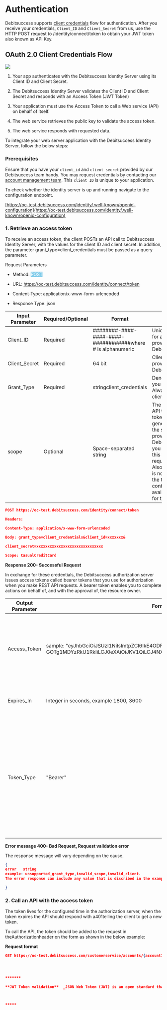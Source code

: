 # Authentication 

Debitsuccess supports [client credentials](https://tools.ietf.org/html/rfc6749#section-1.3.4) flow for authentication. After you receive your credentials, `Client_ID` and `Client_Secret` from us, use the  HTTP POST request to /identity/connect/token to obtain your JWT token also known as API Key. 

## OAuth 2.0 Client Credentials Flow 
![](https://drive.google.com/uc?export=view&id=1CbINB1zSVaIgocEuRkcNFnsyp3_S6F38)


1. Your app authenticates with the Debitsuccess Identity Server using its Client ID and Client Secret.


1. The Debitsuccess Identity Server validates the Client ID and Client Secret and responds with an Access Token (JWT Token)


1. Your application must use the Access Token to call a Web service (API) on behalf of itself.


1. The web service retrieves the public key to validate the access token.


1. The web service responds with requested data.



To integrate your web server application with the Debitsuccess Identity Server, follow the below steps:


### Prerequisites
Ensure that you have your `client_id` and `client secret` provided by our Debitsuccess team handy. You may request credentials by contacting our [account management team](https://www.debitsuccess.co.nz/). This `client ID` is unique to your application.

To check whether the identity server is up and running navigate to the configuration endpoint.

[https://oc-test.debitsuccess.com/identity/.well-known/openid-configuration](https://oc-test.debitsuccess.com/identity/.well-known/openid-configuration)


### 1. Retrieve an access token
To receive an access token, the client POSTs an API call to Debitsuccess Identity Server, with the values for the client ID and client secret. In addition, the parameter grant_type=client_credentials must be passed as a query parameter.

Request Parameters
* Method: <span style="background-color:skyblue; color:white">  POST</span>


* URL: https://oc-test.debitsuccess.com/identity/connect/token


* Content-Type: application/x-www-form-urlencoded


* Response Type: json



|  **Input Parameter**  |  **Required/Optional**  |  **Format**  |  **Remark**  | 
|  --- |  --- |  --- |  --- | 
| Client_ID | Required | ########-####-####-####-############where # is alphanumeric | Unique identifier for a client provided by Debitsuccess. | 
| Client_Secret | Required | 64 bit | Client secret key provided by Debitsuccess. | 
| Grant_Type | Required | stringclient_credentials | Denotes the flow you are using. Always use client_credentials | 
| scope | Optional | Space-separated string | The name of the API that access token will be generated for.If the scope is not provided by Debitsuccess, you can ignore this field in the request body. Also if the scope is not provided the token will contain all available scopes for this client_id.| 




```json
POST https://oc-test.debitsuccess.com/identity/connect/token

Headers:

Content-Type: application/x-www-form-urlencoded

Body: grant_type=client_credentials&client_id=xxxxxxx&

client_secret=xxxxxxxxxxxxxxxxxxxxxxxxxxxxxx

Scope: CasualCreditCard
```
**Response 200- Successful Request**

In exchange for these credentials, the Debitsuccess authorization server issues access tokens called bearer tokens that you use for authorization when you make REST API requests. A bearer token enables you to complete actions on behalf of, and with the approval of, the resource owner.



|  **Output Parameter**  |  **Format**  |  **Remark**  | 
|  --- |  --- |  --- | 
| Access_Token | sample:     "eyJhbGciOiJSUzI1NiIsImtpZCI6IkE4ODFDQzdBNDM4MEUyRDM5N0EwQjNGMERGNDF GOTg1MDYzRkU1RkIiLCJ0eXAiOiJKV1QiLCJ4NXQiOiJxSUhNZWtPQTR0T1hvTFB3MzBINWhRA” | It represents the authorization of a specific application to access specific parts of user data and uniquely identifies the client login session.  | 
| Expires_In | Integer in seconds, example 1800, 3600 | Represents the number of seconds that the access token will be valid. | 
| Token_Type | "Bearer" | A bearer token means that the bearer of the access token can access authorized resources without further identification.The access token must always be appended with the term “Bearer” when you call any Debitsuccess REST API. E.g. Bearer \[access_token]| 



**Error message 400- Bad Request, Request validation error**

The response message will vary depending on the cause.


```json
{
error	string
example: unsupported_grant_type,invalid_scope,invalid_client.
The error response can include any value that is discribed in the example.

}
```
 ### 2. Call an API with the access token
 
 The token lives for the configured time in the authorization server, when the token expires the API should respond with a401telling the client to get a new token.

To call the API, the token should be added to the request in theAuthorizationheader on the form as shown in the below example:

**Request format**


```json
GET https://oc-test.debitsuccess.com/customerservice/accounts/{accountId}




*******

**JWT Token validation**  _JSON Web Token (JWT) is an open standard that defines a compact and self-contained way for securely transmitting information between parties as a JSON object._  This information can be verified and trusted because it is digitally signed. JWTs can be signed using a secret (with theHMACalgorithm) or a public/private key pair usingRSA._ We will be using RSA to sign the token. RS256 (RSA Signature with SHA-256) is an asymmetric algorithm, and it uses a public/private key pair: the identity server provider has a private (secret) key used to generate the signature, and the consumer of the JWT gets a public key to validate the signature. Since the public key, as opposed to the private key, doesn't need to be kept secured, the identity server makes it easily available for consumers to obtain from the [https://oc-test.debitsuccess.com/identity/.well-known/openid-configuration/jwks](https://oc-test.debitsuccess.com/identity/.well-known/openid-configuration/jwks) URL.To read more about JWT tokens please visit [https://jwt.io/introduction/](https://jwt.io/introduction/)



*****

